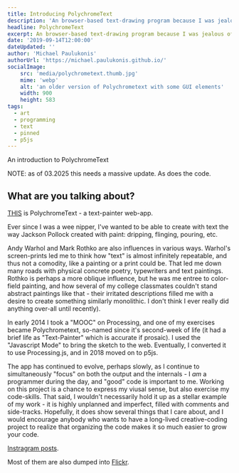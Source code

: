 ```yaml
---
title: Introducing PolychromeText
description: 'An browser-based text-drawing program because I was jealous of Jackson Pollock and Mark Rothko'
headline: PolychromeText
excerpt: An browser-based text-drawing program because I was jealous of Jackson Pollock and Mark Rothko
date: '2019-09-14T12:00:00'
dateUpdated: ''
author: 'Michael Paulukonis'
authorUrl: 'https://michael.paulukonis.github.io/'
socialImage:
    src: 'media/polychrometext.thumb.jpg'
    mime: 'webp'
    alt: 'an older version of Polychrometext with some GUI elements'
    width: 900
    height: 583
tags: 
  - art
  - programming
  - text
  - pinned
  - p5js
---
```


An introduction to PolychromeText

NOTE: as of 03.2025 this needs a massive update. As does the code.


## What are you talking about?

[THIS](https://michaelpaulukonis.github.io/polychrome.p5/) is PolychromeText - a text-painter web-app.

Ever since I was a wee nipper, I've wanted to be able to create with text the way Jackson Pollock created with paint: 
dripping, flinging, pouring, etc.

Andy Warhol and Mark Rothko are also influences in various ways. Warhol's screen-prints led me to think how "text" is almost infinitely repeatable, and thus not a comodity, like a painting or a print could be. That led me down many roads with physical concrete poetry, typewriters and text paintings. Rothko is perhaps a more oblique influence, but he was me entree to color-field painting, and how several of my college classmates couldn't stand abstract paintings like that - their irritated descriptions filled me with a desire to create something similarly monolithic. I don't think I ever really did anything over-all until recently).

In early 2014 I took a "MOOC" on Processing, and one of my exercises became Polychrometext, so-named since it's second-week of life (it had a brief life as "Text-Painter" which is accurate if prosaic). I used the "Javascript Mode" to bring the sketch to the web. Eventually, I converted it to use Processing.js, and in 2018 moved on to p5js.

The app has continued to evolve, perhaps slowly, as I continue to simultaneously "focus" on both the output and the internals - I _am_ a programmer during the day, and "good" code is important to me. Working on this project is a chance to express my viusal sense, but also exercise my code-skills. That said, I wouldn't necessarily hold it up as a stellar example of my work - it is highly unplanned and imperfect, filled with comments and side-tracks. Hopefully, it does show several things that I care about, and I would encourage anybody who wants to have a long-lived creative-coding project to realize that organizing the code makes it so much easier to grow your code.

[Instragram posts](https://www.instagram.com/explore/tags/polychrometext/).

Most of them are also dumped into [Flickr](https://www.flickr.com/photos/othermichael/albums/72157641585339145).
